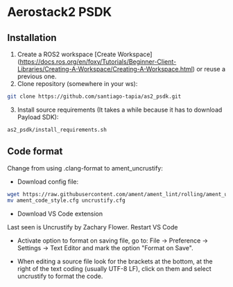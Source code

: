 # Aerostack2 PSDK

## Installation

1) Create a ROS2 workspace [Create Workspace] (https://docs.ros.org/en/foxy/Tutorials/Beginner-Client-Libraries/Creating-A-Workspace/Creating-A-Workspace.html) or reuse a previous one.
2) Clone repository (somewhere in your ws):
```bash
git clone https://github.com/santiago-tapia/as2_psdk.git
```
3) Install source requirements (It takes a while because it has to download Payload SDK):
```bash
as2_psdk/install_requirements.sh
```

## Code format

Change from using .clang-format to ament_uncrustify:

* Download config file: 

```bash
wget https://raw.githubusercontent.com/ament/ament_lint/rolling/ament_uncrustify/ament_uncrustify/configuration/ament_code_style.cfg
mv ament_code_style.cfg uncrustify.cfg
```

* Download VS Code extension

Last seen is Uncrustify by Zachary Flower. Restart VS Code

* Activate option to format on saving file, go to: File -> Preference -> Settings -> Text Editor and
  mark the option "Format on Save".

* When editing a source file look for the brackets at the bottom, at the right of the text coding
  (usually UTF-8 LF), click on them and select uncrustify to format the code.
